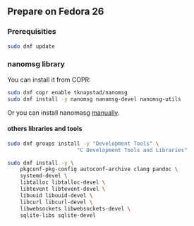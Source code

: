 Prepare on Fedora 26
--------------------

### Prerequisities

``` bash
sudo dnf update
```

### nanomsg library

You can install it from COPR:

``` bash
sudo dnf copr enable tknapstad/nanomsg
sudo dnf install -y nanomsg nanomsg-devel nanomsg-utils
```

Or you can install nanomasg [manually](doc/fedora_26/howto_nanomsg_manually.md).

#### others libraries and tools

``` bash
sudo dnf groups install -y "Development Tools" \
                      "C Development Tools and Libraries"

sudo dnf install -y \
    pkgconf-pkg-config autoconf-archive clang pandoc \
    systemd-devel \
    libtalloc libtalloc-devel \
    libtevent libtevent-devel \
    libuuid libuuid-devel \
    libcurl libcurl-devel \
    libwebsockets libwebsockets-devel \
    sqlite-libs sqlite-devel
```
